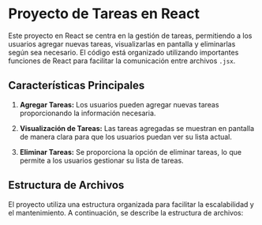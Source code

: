 # Proyecto de Tareas en React

Este proyecto en React se centra en la gestión de tareas, permitiendo a los usuarios agregar nuevas tareas, visualizarlas en pantalla y eliminarlas según sea necesario. El código está organizado utilizando importantes funciones de React para facilitar la comunicación entre archivos `.jsx`.

## Características Principales

1. **Agregar Tareas:** Los usuarios pueden agregar nuevas tareas proporcionando la información necesaria.

2. **Visualización de Tareas:** Las tareas agregadas se muestran en pantalla de manera clara para que los usuarios puedan ver su lista actual.

3. **Eliminar Tareas:** Se proporciona la opción de eliminar tareas, lo que permite a los usuarios gestionar su lista de tareas.

## Estructura de Archivos

El proyecto utiliza una estructura organizada para facilitar la escalabilidad y el mantenimiento. A continuación, se describe la estructura de archivos:

